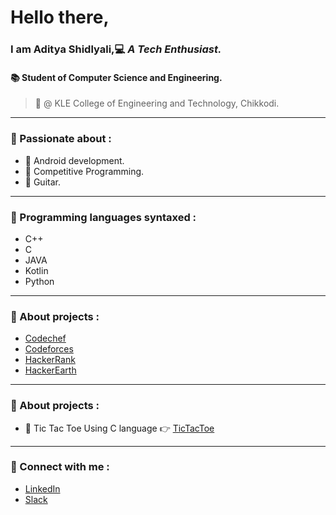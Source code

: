 <!--Introduction-->
# Hello there,
### I am Aditya Shidlyali,:computer: *__A Tech Enthusiast.__*
#### :books: Student of Computer Science and Engineering.
> :school: @ KLE College of Engineering and Technology, Chikkodi.

---

<!--Interests-->
### :mag_right: Passionate about :
* :iphone: Android development.
* :running: Competitive Programming.
* :guitar: Guitar.

---

<!--My skills-->
### :wrench: Programming languages syntaxed :
* C++
* C
* JAVA
* Kotlin
* Python

---
<!--My Projects-->
### :game_die: About projects :
* [Codechef](https://www.codechef.com/users/aditya_s_2000 "Codechef")
* [Codeforces](https://codeforces.com/profile/aditya_s_2000 "Codeforces")
* [HackerRank](https://www.hackerrank.com/adi_s_2000 "HackerRank")
* [HackerEarth](https://www.hackerearth.com/@adi_s_2000 "HackerEarth")

---
<!--My Projects-->
### :game_die: About projects :
* :round_pushpin: Tic Tac Toe Using C language :point_right: [TicTacToe](https://github.com/AdityaShidlyali/Tic_Tac_Toe_using_C "Tic Tac Toe")

---

<!--Social Media Info-->
### :e-mail: Connect with me :
* [LinkedIn](https://www.linkedin.com/in/aditya-shidlyali/ "LinkedIn Aditya Shidlyali")
* [Slack](https://app.slack.com/client/T010RNAAVHP/C010Q94FBGB/user_profile/U013LQE2JQ6 "Slack Aditya Shidlyali")
